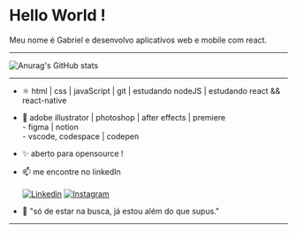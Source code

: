 
<h1> Hello World ! </h1>


<p> Meu nome é Gabriel e desenvolvo aplicativos web e mobile com react.</p>

* * *

![Anurag's GitHub stats](https://github-readme-stats.vercel.app/api?username=bielaugustos&theme=vision-friendly-dark&show_icons=true&hide_border)



* * *
  
- ⚛️ html | css | javaScript | git | estudando nodeJS | estudando react && react-native 
- 🎯 adobe illustrator | photoshop | after effects | premiere <br> - figma | notion <br> - vscode, codespace | codepen <br>
- ✨ aberto para opensource !
- 📫 me encontre no linkedIn <br><br>
[![Linkedin](https://img.shields.io/badge/linkedin-%230077B5.svg?style=for-the-badge&logo=linkedin&logoColor=white)](https://www.linkedin.com/in/gabrielsavaccini/)
[![Instagram](https://img.shields.io/badge/instagram-%230077B5.svg?style=for-the-badge&logo=instagram&logoColor=white)](https://www.instagram.com/bielaugustos/)

- 🚀 "só de estar na busca, já estou além do que supus."

* * *



